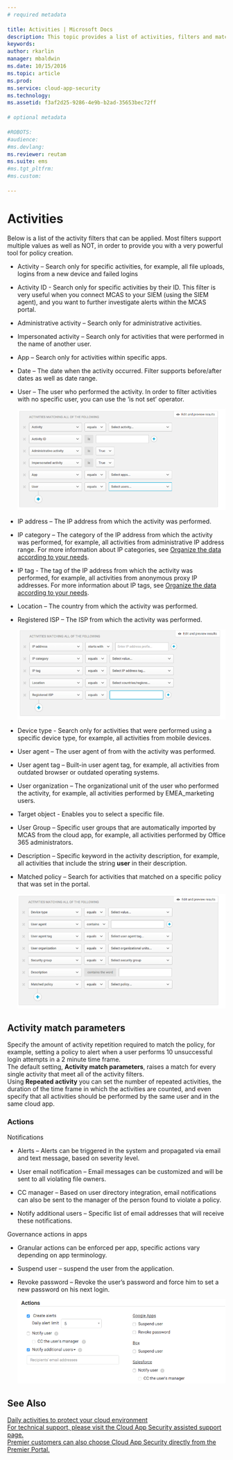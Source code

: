 ```yaml
---
# required metadata

title: Activities | Microsoft Docs
description: This topic provides a list of activities, filters and match parameters that can be applied to activity policies.
keywords:
author: rkarlin
manager: mbaldwin
ms.date: 10/15/2016
ms.topic: article
ms.prod:
ms.service: cloud-app-security
ms.technology:
ms.assetid: f3af2d25-9286-4e9b-b2ad-35653bec72ff

# optional metadata

#ROBOTS:
#audience:
#ms.devlang:
ms.reviewer: reutam
ms.suite: ems
#ms.tgt_pltfrm:
#ms.custom:

---
```


# Activities
Below is a list of the activity filters that can be applied. Most filters support multiple values as well as NOT, in order to provide you with a very powerful tool for policy creation.  
  
-   Activity – Search only for specific activities, for example, all file uploads, logins from a new device and failed logins  
  
-   Activity ID - Search only for specific activities by their ID. This filter is very useful when you connect MCAS to your SIEM (using the SIEM agent), and you want to further investigate alerts within the MCAS portal.  
  
-   Administrative activity – Search only for administrative activities.  
  
-   Impersonated activity – Search only for activities that were performed in the name of another user.  
  
-   App – Search only for activities within specific apps.  
  
-   Date – The date when the activity occurred. Filter supports before/after dates as well as date range.  
  
-   User – The user who performed the activity. In order to filter activities with no specific user, you can use the ‘is not set’ operator.  
  
     ![activity ref1](./media/activity-ref1.png "activity ref1")  
  
-   IP address – The IP address from which the activity was performed.  
  
-   IP category – The category of the IP address from which the activity was performed, for example, all activities from administrative IP address range. For more information about IP categories, see [Organize the data according to your needs](general-setup.md#IPtagsandRanges).  
  
-   IP tag - The tag of the IP address from which the activity was performed, for example, all activities from anonymous proxy IP addresses. For more information about IP tags, see [Organize the data according to your needs](general-setup.md#IPtagsandRanges).  
  
-   Location – The country from which the activity was performed.  
  
-   Registered ISP – The ISP from which the activity was performed.  
  
     ![activity policy ref2](./media/activity-policy-ref2.png "activity policy ref2")  
  
-   Device type - Search only for activities that were performed using a specific device type, for example, all activities from mobile devices.  
  
-   User agent – The user agent of from with the activity was performed.  
  
-   User agent tag – Built-in user agent tag, for example, all activities from outdated browser or outdated operating systems.  
  
-   User organization – The organizational unit of the user who performed the activity, for example, all activities performed by EMEA_marketing users.  
  
- Target object - Enables you to select a specific file. 

-   User Group – Specific user groups that are automatically imported by MCAS from the cloud app, for example, all activities performed by Office 365 administrators.  
  
-   Description – Specific keyword in the activity description, for example, all activities that include the string **user** in their description.  
  
-   Matched policy – Search for activities that matched on a specific policy that was set in the portal.  
  
     ![Activity policy ref3](./media/activity-policy-ref3.png "Activity policy ref3")  
  
## Activity match parameters  
Specify the amount of activity repetition required to match the policy, for example, setting a policy to alert when a user performs 10 unsuccessful login attempts in a 2 minute time frame.  
The default setting, **Activity match parameters**, raises a match for every single activity that meet all of the activity filters.   
Using **Repeated activity** you can set the number of repeated activities, the duration of the time frame in which the activities are counted, and even specify that all activities should be performed by the same user and in the same cloud app.  
  
### Actions  
Notifications  
  
-   Alerts – Alerts can be triggered in the system and propagated via email and text message, based on severity level.  
  
-   User email notification – Email messages can be customized and will be sent to all violating file owners.  
  
-   CC manager – Based on user directory integration, email notifications can also be sent to the manager of the person found to violate a policy.  
  
-   Notify additional users – Specific list of email addresses that will receive these notifications.  
  
Governance actions in apps  
  
-   Granular actions can be enforced per app, specific actions vary depending on app terminology.  
  
-   Suspend user – suspend the user from the application.  
  
-   Revoke password – Revoke the user’s password and force him to set a new password on his next login.  
  
     ![activity policy ref6](./media/activity-policy-ref6.png "activity policy ref6")  
  
## See Also  
[Daily activities to protect your cloud environment](daily-activities-to-protect-your-cloud-environment.md)   
[For technical support, please visit the Cloud App Security assisted support page.](http://support.microsoft.com/oas/default.aspx?prid=16031)   
[Premier customers can also choose Cloud App Security directly from the Premier Portal.](https://premier.microsoft.com/)  
  
  